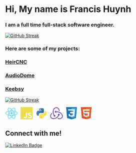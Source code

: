 # Hi, My name is Francis Huynh

### I am a full time full-stack software engineer.

[![GitHub Streak](https://github-readme-streak-stats.herokuapp.com/?user=francishuynh95&theme=dark&hide_border=true&border_radius=6)](https://git.io/streak-stats)

### Here are some of my projects:
### [HeirCNC](https://github.com/FrancisHuynh95/API-project)
### [AudioDome](https://github.com/APH1997/AudioDome)
### [Keebsy](https://github.com/FrancisHuynh95/Capstone)

[![GitHub Streak](https://github-readme-streak-stats.herokuapp.com/?user=francishuynh95&theme=dark&hide_border=true&border_radius=6)](https://git.io/streak-stats)

<div>

  <img src="https://github.com/devicons/devicon/blob/master/icons/react/react-original.svg" title="React" alt="React" width="40"   height="40"/>&nbsp;
  <img src="https://github.com/devicons/devicon/blob/master/icons/javascript/javascript-plain.svg" title="JS" alt="JS" wdith="40" height="40"/>&nbsp;
  <img src="https://github.com/devicons/devicon/blob/master/icons/python/python-original.svg" title="PY" alt="PY" wdith="40" height="40"/>&nbsp;
  <img src="https://github.com/devicons/devicon/blob/master/icons/redux/redux-original.svg" title="Redux" alt="Redux" wdith="40" height="40"/>&nbsp;
  <img src="https://github.com/devicons/devicon/blob/master/icons/css3/css3-original.svg" title="CSS" alt="CSS" wdith="40" height="40"/>&nbsp;
  <img src="https://github.com/devicons/devicon/blob/master/icons/html5/html5-original.svg" title="CSS" alt="CSS" wdith="40" height="40"/>&nbsp; 
</div>



## Connect with me!
<div id="badges">
  <a href="https://www.linkedin.com/in/francishuynhswe/">
    <img src="https://img.shields.io/badge/LinkedIn-blue?style=for-the-badge&logo=linkedin&logoColor=white" alt="LinkedIn Badge"/>
  </a>
</div>

<!--
**FrancisHuynh95/FrancisHuynh95** is a ✨ _special_ ✨ repository because its `README.md` (this file) appears on your GitHub profile.

Here are some ideas to get you started:

- 🔭 I’m currently working on ...
- 🌱 I’m currently learning ...
- 👯 I’m looking to collaborate on ...
- 🤔 I’m looking for help with ...
- 💬 Ask me about ...
- 📫 How to reach me: ...
- 😄 Pronouns: ...
- ⚡ Fun fact: ...
-->
